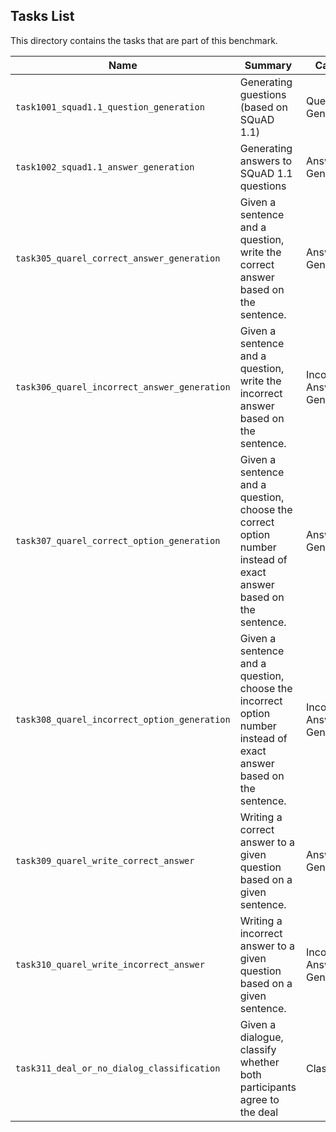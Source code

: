 ## Tasks List 

This directory contains the tasks that are part of this benchmark. 


Name | Summary | Category
---- | ----------- | --------
`task1001_squad1.1_question_generation` | Generating guestions (based on SQuAD 1.1) | Question Generation  
`task1002_squad1.1_answer_generation` | Generating answers to SQuAD 1.1 questions | Answer Generation
`task305_quarel_correct_answer_generation` | Given a sentence and a question, write the correct answer based on the sentence. | Answer Generation
`task306_quarel_incorrect_answer_generation` | Given a sentence and a question, write the incorrect answer based on the sentence. | Incorrect Answer Generation
`task307_quarel_correct_option_generation` | Given a sentence and a question, choose the correct option number instead of exact answer based on the sentence. | Answer Generation
`task308_quarel_incorrect_option_generation` | Given a sentence and a question, choose the incorrect option number instead of exact answer based on the sentence. | Incorrect Answer Generation
`task309_quarel_write_correct_answer` | Writing a correct answer to a given question based on a given sentence. | Answer Generation
`task310_quarel_write_incorrect_answer` | Writing a incorrect answer to a given question based on a given sentence. | Incorrect Answer Generation
`task311_deal_or_no_dialog_classification` | Given a dialogue, classify whether both participants agree to the deal | Classification
